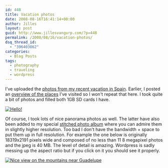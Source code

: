 ```yaml
---
id: 448
title: Vacation photos
date: 2008-08-16T16:41:14+00:00
author: Jilles
layout: post
guid: http://www.jillesvangurp.com/?p=448
permalink: /2008/08/16/vacation-photos/
dsq_thread_id:
  - "396403862"
categories:
  - Blog Posts
tags:
  - photography
  - traveling
  - wordpress
---
```

I've uploaded the <a href="http://photos.jillesvangurp.com/Album/2008/07%20Vacation%20in%20Spain/index.html">photos from my recent vacation in Spain</a>. Earlier, I posted an <a href="http://www.jillesvangurp.com/2008/07/29/back-from-vacation-2/">overview of the places</a> I've visited so I won't repeat that here. I took quite a bit of photos and filled both 1GB SD cards I have.

<a href="http://photos.jillesvangurp.com/Album/2008/07%20Vacation%20in%20Spain/slides/IMG_3913.jpg">![Hello!](https://www.jillesvangurp.com/Album/2008/07%20Vacation%20in%20Spain/slides/IMG_3913.jpg)</a>

Of course, I took lots of nice panorama photos as well. The latter have also been added to my special <a href="http://photos.jillesvangurp.com/Stitched/">stitched photo album</a> where you can admire them in slightly higher resolution. Too bad I don't have the bandwidth + space to put them up in full resolution. For example the one below is originally 18319x2191 pixels wide and composed of no less than 11 8 megapixel photos and the jpeg is 40 MB. The level of detail is amazing. Wordpress is sadly messing up the aspect ratio but if you click on it you should see it properly.

<a href="http://photos.jillesvangurp.com/Stitched/slides/IMG_3775-STK_3785.jpg">![Nice view on the mountains near Guadelupe](https://www.jillesvangurp.com/Stitched/slides/IMG_3775-STK_3785.jpg)</a>